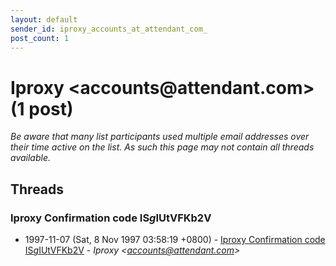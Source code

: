 ```yaml
---
layout: default
sender_id: iproxy_accounts_at_attendant_com_
post_count: 1
---
```


# Iproxy <accounts<span>@</span>attendant.com> (1 post)

_Be aware that many list participants used multiple email addresses over their time active on the list. As such this page may not contain all threads available._

## Threads

### Iproxy Confirmation code IS$g$IUtVFKb2V
+ 1997-11-07 (Sat, 8 Nov 1997 03:58:19 +0800) - [Iproxy Confirmation code IS$g$IUtVFKb2V](/archive/1997/11/3e7077a95a6e5562b7685d9975c3dd1dcab815da2412c2340d58b17d41edf9a1) - _Iproxy \<accounts@attendant.com\>_

